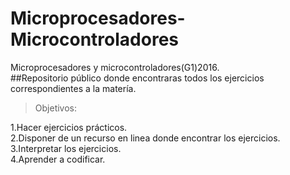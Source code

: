 # Microprocesadores-Microcontroladores
Microprocesadores y microcontroladores(G1)2016.  
##Repositorio público donde encontraras todos los ejercicios correspondientes a la matería.
>Objetivos:

1.Hacer ejercicios prácticos.  
2.Disponer de un recurso en linea donde encontrar los ejercicios.  
3.Interpretar los ejercicios.    
4.Aprender a codificar.    

